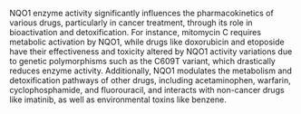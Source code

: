 NQO1 enzyme activity significantly influences the pharmacokinetics of various drugs, particularly in cancer treatment, through its role in bioactivation and detoxification. For instance, mitomycin C requires metabolic activation by NQO1, while drugs like doxorubicin and etoposide have their effectiveness and toxicity altered by NQO1 activity variations due to genetic polymorphisms such as the C609T variant, which drastically reduces enzyme activity. Additionally, NQO1 modulates the metabolism and detoxification pathways of other drugs, including acetaminophen, warfarin, cyclophosphamide, and fluorouracil, and interacts with non-cancer drugs like imatinib, as well as environmental toxins like benzene.